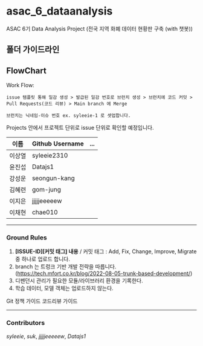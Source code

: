 # asac_6_dataanalysis
ASAC 6기 Data Analysis Project (전국 지역 화폐 데이터 현황판 구축 (with 챗봇))

## 폴더 가이드라인

## FlowChart

Work Flow:

```
issue 템플릿 통해 일감 생성 > 발급된 일감 번호로 브런치 생성 > 브런치에 코드 커밋 > Pull Requests(코드 리뷰) > Main branch 에 Merge

브런치는 닉네임-이슈 번호 ex. syleeie-1 로 셋업합니다.
```

Projects 안에서 프로젝트 단위로 issue 단위로 확인할 예정입니다.


| 이름   | Github Username | ... |
|--------|-----|-----|
| 이상열 |syleeie2310||
| 윤진섭|Datajs1||
| 강성운|seongun-kang||
| 김혜련|gom-jung||
| 이지은|jjjjjeeeeew||
| 이채현|chae010||

- - -

### Ground Rules

1. **[ISSUE-ID][커밋 태그] 내용** / 커밋 태그 : Add, Fix, Change, Improve, Migrate 중 하나로 업로드 합니다. 
2. branch 는 트렁크 기반 개발 전략을 따릅니다. (https://tech.mfort.co.kr/blog/2022-08-05-trunk-based-development/)
3. 디펜던시 관리가 필요한 모듈/라이브러리 환경을 기록한다.
4. 학습 데이터, 모델 객체는 업로드하지 않는다.

Git 정책 가이드
코드리뷰 가이드

- - -
### Contributors
*syleeie*, *suk*, *jjjjjeeeeew*, *Datajs1*